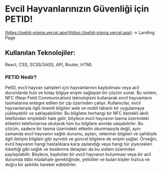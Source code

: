 # Evcil Hayvanlarınızın Güvenliği için PETID!

[https://petid-sigma.vercel.app](https://petid-sigma.vercel.app) -> Landing Page

## Kullanılan Teknolojiler:
React, CSS, SCSS/SASS, API, Router, HTML

### PETID Nedir?
PetID, evcil hayvan sahipleri için hayvanlarının kaybolması veya acil durumlarda hızlı ve kolay bilgiye erişim sağlayan bir çözüm sunar. Bu sistem, NFC (Near Field Communication) teknolojisini kullanarak evcil hayvanların tasmalarına entegre edilen bir çip üzerinden çalışır. Kullanıcılar, evcil hayvanlarıyla ilgili önemli bilgileri web ve mobil tabanlı bir uygulamaya yükleyebilir ve saklayabilirler. Bu bilgilere herhangi bir NFC destekli akıllı telefondan erişilebilir hale gelir, böylece evcil hayvanın tasma üzerindeki etiketini telefonlarına okutarak tüm bu bilgilere anında ulaşabilirler. Bu çözüm, sadece bir tasma üzerindeki etiketin okunmasıyla değil, aynı zamanda evcil hayvanın sağlık durumu, aşıları, veteriner bilgileri ve sahibiyle ilgili iletişim bilgileri gibi ayrıntılı ve güncel bilgilere de erişim sağlar. Örneğin, evcil hayvanın hangi hastalıklara karşı aşılandığı veya hangi tür yiyecekleri tükettiği gibi sağlık ve beslenme detayları da bu sistem üzerinden paylaşılabilir. Böylece, kaybolan bir evcil hayvanın bulunması veya bir acil durumda tıbbi müdahale gerektiğinde, yetkililer ve bulan kişiler hızlıca ve doğru bir şekilde hareket edebilirler.
